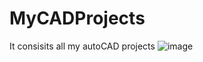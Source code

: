 # MyCADProjects
It consisits all my autoCAD projects
![image](https://user-images.githubusercontent.com/107704079/210138458-3090a47d-21e4-4349-a157-66d6b8e8bc7e.png)
